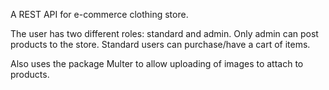A REST API for e-commerce clothing store.

The user has two different roles: standard and admin. Only admin can post products to the store. Standard users can purchase/have a cart of items.

Also uses the package Multer to allow uploading of images to attach to products.
